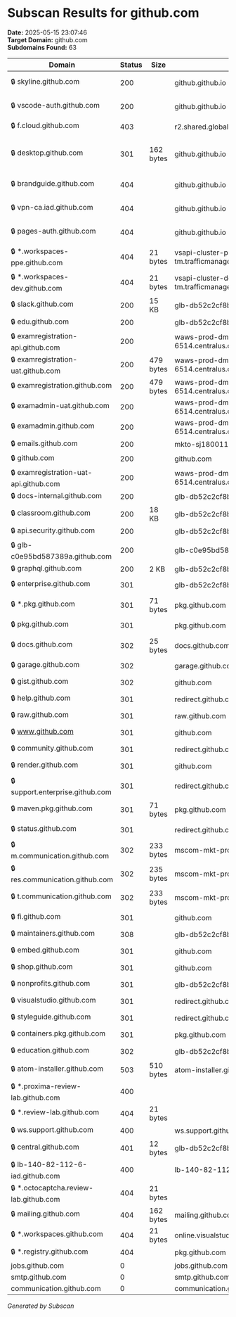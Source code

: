 # Subscan Results for github.com

**Date:** 2025-05-15 23:07:46  
**Target Domain:** github.com  
**Subdomains Found:** 63  

| Domain | Status | Size | CNAME | Score | Tags |
|--------|--------|------|-------|-------|------|
| 🔒 skyline.github.com | 200 |  | github.github.io (`GitHub-Pages`) | 3.5 | `GitHub-Pages` `200`  |
| 🔒 vscode-auth.github.com | 200 |  | github.github.io (`GitHub-Pages`) | 3.5 | `GitHub-Pages` `200`  |
| 🔒 f.cloud.github.com | 403 |  | r2.shared.global.fastly.net (`Fastly`) | 3.2 | `Fastly` `403`  |
| 🔒 desktop.github.com | 301 | 162 bytes | github.github.io (`GitHub-Pages`) | 3.0 | `GitHub-Pages` `301` `REDIRECT` `0KB`  |
| 🔒 brandguide.github.com | 404 |  | github.github.io (`GitHub-Pages`) | 2.7 | `GitHub-Pages` `404`  |
| 🔒 vpn-ca.iad.github.com | 404 |  | github.github.io (`GitHub-Pages`) | 2.7 | `GitHub-Pages` `404`  |
| 🔒 pages-auth.github.com | 404 |  | github.github.io (`GitHub-Pages`) | 2.7 | `GitHub-Pages` `404`  |
| 🔒 *.workspaces-ppe.github.com | 404 | 21 bytes | vsapi-cluster-ppe-rel-global-perf-tm.trafficmanager.net (`Azure-Traffic`) | 2.7 | `Azure-Traffic` `404` `0KB`  |
| 🔒 *.workspaces-dev.github.com | 404 | 21 bytes | vsapi-cluster-dev-ci-global-perf-tm.trafficmanager.net (`Azure-Traffic`) | 2.7 | `Azure-Traffic` `404` `0KB`  |
| 🔒 slack.github.com | 200 | 15 KB | glb-db52c2cf8be544.github.com | 2.5 | `200` `15KB`  |
| 🔒 edu.github.com | 200 |  | glb-db52c2cf8be544.github.com | 2.5 | `200`  |
| 🔒 examregistration-api.github.com | 200 |  | waws-prod-dm1-285-6514.centralus.cloudapp.azure.com | 2.5 | `200`  |
| 🔒 examregistration-uat.github.com | 200 | 479 bytes | waws-prod-dm1-285-6514.centralus.cloudapp.azure.com | 2.5 | `200` `0KB`  |
| 🔒 examregistration.github.com | 200 | 479 bytes | waws-prod-dm1-285-6514.centralus.cloudapp.azure.com | 2.5 | `200` `0KB`  |
| 🔒 examadmin-uat.github.com | 200 |  | waws-prod-dm1-285-6514.centralus.cloudapp.azure.com | 2.5 | `200`  |
| 🔒 examadmin.github.com | 200 |  | waws-prod-dm1-285-6514.centralus.cloudapp.azure.com | 2.5 | `200`  |
| 🔒 emails.github.com | 200 |  | mkto-sj180011.com | 2.5 | `200`  |
| 🔒 github.com | 200 |  | github.com | 2.5 | `200`  |
| 🔒 examregistration-uat-api.github.com | 200 |  | waws-prod-dm1-285-6514.centralus.cloudapp.azure.com | 2.5 | `200`  |
| 🔒 docs-internal.github.com | 200 |  | glb-db52c2cf8be544.github.com | 2.5 | `200`  |
| 🔒 classroom.github.com | 200 | 18 KB | glb-db52c2cf8be544.github.com | 2.5 | `200` `18KB`  |
| 🔒 api.security.github.com | 200 |  | glb-db52c2cf8be544.github.com | 2.5 | `200`  |
| 🔒 glb-c0e95bd587389a.github.com | 200 |  | glb-c0e95bd587389a.github.com | 2.5 | `200`  |
| 🔒 graphql.github.com | 200 | 2 KB | glb-db52c2cf8be544.github.com | 2.5 | `200` `2KB`  |
| 🔒 enterprise.github.com | 301 |  | glb-db52c2cf8be544.github.com | 2.0 | `301` `REDIRECT`  |
| 🔒 *.pkg.github.com | 301 | 71 bytes | pkg.github.com | 2.0 | `301` `REDIRECT` `0KB`  |
| 🔒 pkg.github.com | 301 |  | pkg.github.com | 2.0 | `301` `REDIRECT`  |
| 🔒 docs.github.com | 302 | 25 bytes | docs.github.com | 2.0 | `302` `REDIRECT` `0KB`  |
| 🔒 garage.github.com | 302 |  | garage.github.com | 2.0 | `302` `REDIRECT`  |
| 🔒 gist.github.com | 302 |  | github.com | 2.0 | `302` `REDIRECT`  |
| 🔒 help.github.com | 301 |  | redirect.github.com | 2.0 | `301` `REDIRECT`  |
| 🔒 raw.github.com | 301 |  | raw.github.com | 2.0 | `301` `REDIRECT`  |
| 🔒 www.github.com | 301 |  | github.com | 2.0 | `301` `REDIRECT`  |
| 🔒 community.github.com | 301 |  | redirect.github.com | 2.0 | `301` `REDIRECT`  |
| 🔒 render.github.com | 301 |  | github.com | 2.0 | `301` `REDIRECT`  |
| 🔒 support.enterprise.github.com | 301 |  | redirect.github.com | 2.0 | `301` `REDIRECT`  |
| 🔒 maven.pkg.github.com | 301 | 71 bytes | pkg.github.com | 2.0 | `301` `REDIRECT` `0KB`  |
| 🔒 status.github.com | 301 |  | redirect.github.com | 2.0 | `301` `REDIRECT`  |
| 🔒 m.communication.github.com | 302 | 233 bytes | mscom-mkt-prod22-lb.campaign.adobe.com | 2.0 | `302` `REDIRECT` `0KB`  |
| 🔒 res.communication.github.com | 302 | 235 bytes | mscom-mkt-prod22-lb.campaign.adobe.com | 2.0 | `302` `REDIRECT` `0KB`  |
| 🔒 t.communication.github.com | 302 | 233 bytes | mscom-mkt-prod22-lb.campaign.adobe.com | 2.0 | `302` `REDIRECT` `0KB`  |
| 🔒 fi.github.com | 301 |  | github.com | 2.0 | `301` `REDIRECT`  |
| 🔒 maintainers.github.com | 308 |  | glb-db52c2cf8be544.github.com | 2.0 | `308` `REDIRECT`  |
| 🔒 embed.github.com | 301 |  | github.com | 2.0 | `301` `REDIRECT`  |
| 🔒 shop.github.com | 301 |  | github.com | 2.0 | `301` `REDIRECT`  |
| 🔒 nonprofits.github.com | 301 |  | glb-db52c2cf8be544.github.com | 2.0 | `301` `REDIRECT`  |
| 🔒 visualstudio.github.com | 301 |  | redirect.github.com | 2.0 | `301` `REDIRECT`  |
| 🔒 styleguide.github.com | 301 |  | redirect.github.com | 2.0 | `301` `REDIRECT`  |
| 🔒 containers.pkg.github.com | 301 |  | pkg.github.com | 2.0 | `301` `REDIRECT`  |
| 🔒 education.github.com | 302 |  | glb-db52c2cf8be544.github.com | 2.0 | `302` `REDIRECT`  |
| 🔒 atom-installer.github.com | 503 | 510 bytes | atom-installer.github.com | 1.8 | `503` `0KB`  |
| 🔒 *.proxima-review-lab.github.com | 400 |  |  | 1.7 | `400`  |
| 🔒 *.review-lab.github.com | 404 | 21 bytes |  | 1.7 | `404` `0KB`  |
| 🔒 ws.support.github.com | 400 |  | ws.support.github.com | 1.7 | `400`  |
| 🔒 central.github.com | 401 | 12 bytes | glb-db52c2cf8be544.github.com | 1.7 | `401` `0KB`  |
| 🔒 lb-140-82-112-6-iad.github.com | 400 |  | lb-140-82-112-6-iad.github.com | 1.7 | `400`  |
| 🔒 *.octocaptcha.review-lab.github.com | 404 | 21 bytes |  | 1.7 | `404` `0KB`  |
| 🔒 mailing.github.com | 404 | 162 bytes | mailing.github.com | 1.7 | `404` `0KB`  |
| 🔒 *.workspaces.github.com | 404 | 21 bytes | online.visualstudio.com | 1.7 | `404` `0KB`  |
| 🔒 *.registry.github.com | 404 |  | pkg.github.com | 1.7 | `404`  |
| jobs.github.com | 0 |  | jobs.github.com | 1.0 | `NO-HTTP`  |
| smtp.github.com | 0 |  | smtp.github.com | 1.0 | `NO-HTTP`  |
| communication.github.com | 0 |  | communication.github.com.cname.campaign.adobe.com | 1.0 | `NO-HTTP`  |


*Generated by Subscan*
